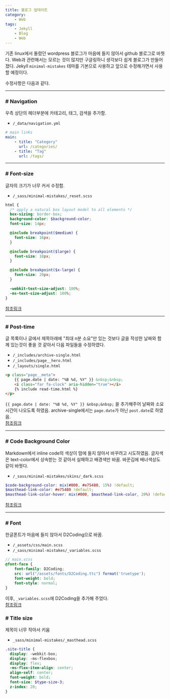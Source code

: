 ```yaml
---
title: 블로그 업데이트
category:
    - Web
tags:
    - Jekyll
    - Blog
    - Web
---
```


기존 linux에서 돌렸던 wordpress 블로그가 마음에 들지 않아서 github 블로그로 바꿧다. Web과 관련해서는 모르는 것이 많지만 구글링하니 생각보다 쉽게 블로그가 만들어졌다. Jekyll `minimal-mistakes` 테마를 기본으로 사용하고 앞으로 수정해가면서 사용할 예정이다.

수정사항은 다음과 같다.

---
### # Navigation
우측 상단의 헤더부분에 카테고리, 태그, 검색을 추가함.

- `/_data/navigation.yml`

```yml
# main links
main:
    - title: "Category"
      url: /categories/
    - title: "Tag"
      url: /tags/
```

---
### # Font-size
글자의 크기가 너무 커서 수정함.

- `/_sass/minimal-mistakes/_reset.scss`

```scss
html {
  /* apply a natural box layout model to all elements */
  box-sizing: border-box;
  background-color: $background-color;
  font-size: 14px;

  @include breakpoint($medium) {
    font-size: 16px;
  }

  @include breakpoint($large) {
    font-size: 18px;
  }

  @include breakpoint($x-large) {
    font-size: 20px;
  }

  -webkit-text-size-adjust: 100%;
  -ms-text-size-adjust: 100%;
}
```
[참조링크](https://daeun28.github.io/github_%EB%B8%94%EB%A1%9C%EA%B7%B8_%ED%8A%9C%ED%86%A0%EB%A6%AC%EC%96%BC/%EC%82%BD%EC%A7%88%EC%95%88%ED%95%98%EA%B3%A0_%EA%B0%84%EB%8B%A8%ED%95%98%EA%B2%8C_minimal-mistakse%ED%85%8C%EB%A7%88%EC%9D%98_%ED%8F%B0%ED%8A%B8_%ED%81%AC%EA%B8%B0_%EC%A4%84%EC%9D%B4%EA%B8%B0-post/)

---
### # Post-time
글 목록이나 글에서 제목아래에 "최대 n분 소요"만 있는 것보다 글을 작성한 날짜와 함께 있는것이 좋을 것 같아서 다음 파일들을 수정하였다.

- `/_includes/archive-single.html`
- `/_includes/page__hero.html`
- `/_layouts/single.html`

<!-- {% raw %} -->
```html
<p class="page__meta">
    {{ page.date | date: "%B %d, %Y" }} &nbsp;&nbsp;
    <i class="far fa-clock" aria-hidden="true"></i>
    {% include read-time.html %}
</p>
```

`{{ page.date | date: "%B %d, %Y" }} &nbsp;&nbsp;` 을 추가해주어 날짜와 소요시간이 나오도록 하였음. archive-single에서는 `page.date`가 아닌 `post.date`로 하였음. <br/>
[참조링크](https://github.com/mmistakes/minimal-mistakes/issues/1730)
<!-- {% endraw %} -->

---
### # Code Background Color
Markdown에서 inline code의 색상이 맘에 들지 않아서 바꾸려고 시도하였음. 글자색은 text-color에서 상속받는 것 같아서 실패하고 배경색만 바꿈. 바꾼김에 배너색상도 같이 바꿧다.

- `/_sass/minimal-mistakes/skins/_dark.scss`

```scss
$code-background-color: mix(#000, #e75480, 15%) !default;
$masthead-link-color: #e75480 !default;
$masthead-link-color-hover: mix(#000, $masthead-link-color, 20%) !default;
```
[참조링크](https://www.cross-validated.com/Personal-website-with-Minimal-Mistakes-Jekyll-Theme-HOWTO-Part-II/)

---
### # Font
한글폰트가 마음에 들지 않아서 D2Coding으로 바꿈.
- `/_assets/css/main.scss`
- `/_sass/minimal-mistakes/_variables.scss`

```scss
// main.scss
@font-face {
    font-family: D2Coding;
    src: url("/assets/fonts/D2Coding.ttc") format('truetype');
    font-weight: bold;
    font-style: normal;
}
```
이후, `_variables.scss`에 D2Coding을 추가해 주었다. <br/>
[참조링크](https://github.com/mmistakes/minimal-mistakes/issues/1571)

### # Title size
제목이 너무 작아서 키움
- `_sass/minimal-mistakes/_masthead.scss`
```scss
.site-title {
  display: -webkit-box;
  display: -ms-flexbox;
  display: flex;
  -ms-flex-item-align: center;
  align-self: center;
  font-weight: bold;
  font-size: $type-size-3;
  z-index: 20;
}
```
